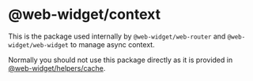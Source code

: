 # @web-widget/context

This is the package used internally by `@web-widget/web-router` and `@web-widget/web-widget` to manage async context.

Normally you should not use this package directly as it is provided in [@web-widget/helpers/cache](https://github.com/web-widget/web-widget/tree/main/docs/helpers/lifecycle-cache.md).
